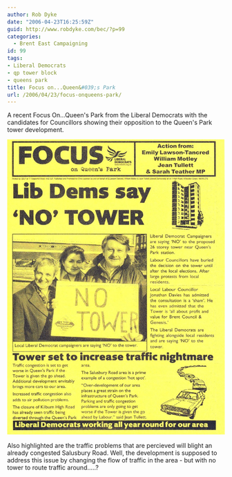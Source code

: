 ```yaml
---
author: Rob Dyke
date: "2006-04-23T16:25:59Z"
guid: http://www.robdyke.com/bec/?p=99
categories:
  - Brent East Campaigning
id: 99
tags:
- Liberal Democrats
- qp tower block
- queens park
title: Focus on...Queen&#039;s Park
url: /2006/04/23/focus-onqueens-park/
---
```

A recent Focus On...Queen's Park from the Liberal Democrats with the candidates for Councillors showing their opposition to the Queen's Park tower development.

<a id="p98" rel="attachment" class="imagelink" title="Lib Dems Focus on Queen's Park" href="http://www.robdyke.com/bec/?attachment_id=98"><img id="image98" alt="Lib Dems Focus on Queen's Park" src="/pubfiles/2006/04/libdems_qp_focus_mar06.jpg" /></a>

Also highlighted are the traffic problems that are percieved will blight an already congested Salusbury Road. Well, the development is supposed to address this issue by changing the flow of traffic in the area - but with no tower to route traffic around.....?
